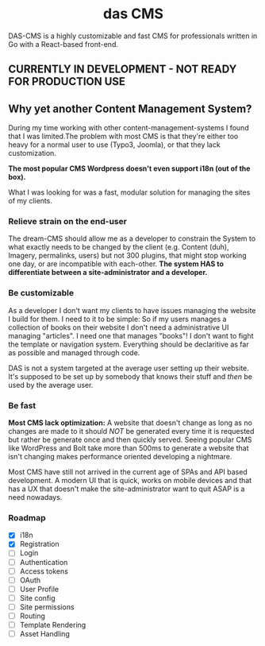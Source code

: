 <h1 align="center">das CMS</h1>

DAS-CMS is a highly customizable and fast CMS for professionals written in Go with a React-based front-end. 


<h2>CURRENTLY IN DEVELOPMENT - NOT READY FOR PRODUCTION USE</h2>


## Why yet another Content Management System?
During my time working with other content-management-systems I found that I was limited.The problem with most CMS is that they're either too heavy for a normal user to use (Typo3, Joomla), or that they lack customization.

**The most popular CMS Wordpress doesn't even support i18n (out of the box).**

What I was looking for was a fast, modular solution for managing the sites of my clients.


### Relieve strain on the end-user

The dream-CMS should allow me as a developer to constrain the System to what exactly needs to be changed by the client (e.g. Content (duh), Imagery, permalinks, users) but not 300 plugins, that might stop working one day, or are incompatible with each-other. **The system HAS to differentiate between a site-administrator and a developer.**

### Be customizable 

As a developer I don't want my clients to have issues managing the website I build for them. I need to it to be simple: So if my users manages a collection of books on their website I don't need a administrative UI managing "articles". I need one that manages "books"! I don't want to fight the template or navigation system. Everything should be declaritive as far as possible and managed through code. 

DAS is not a system targeted at the average user setting up their website. It's supposed to be set up by somebody that knows their stuff and *then* be used by the average user.


###  Be fast

**Most CMS lack optimization:** A website that doesn't change as long as no changes are made to it should *NOT* be generated every time it is requested but rather be generate once and then quickly served. Seeing popular CMS like WordPress and Bolt take more than 500ms to generate a website that isn't changing makes performance oriented developing a nightmare.

Most CMS have still not arrived in the current age of SPAs and API based development. A modern UI that is quick, works on mobile devices and that has a UX that doesn't make the site-administrator want to quit ASAP is a need nowadays.



### Roadmap

* [x] i18n
* [x] Registration
* [ ] Login
* [ ] Authentication
* [ ] Access tokens
* [ ] OAuth
* [ ] User Profile
* [ ] Site config
* [ ] Site permissions
* [ ] Routing
* [ ] Template Rendering
* [ ] Asset Handling
